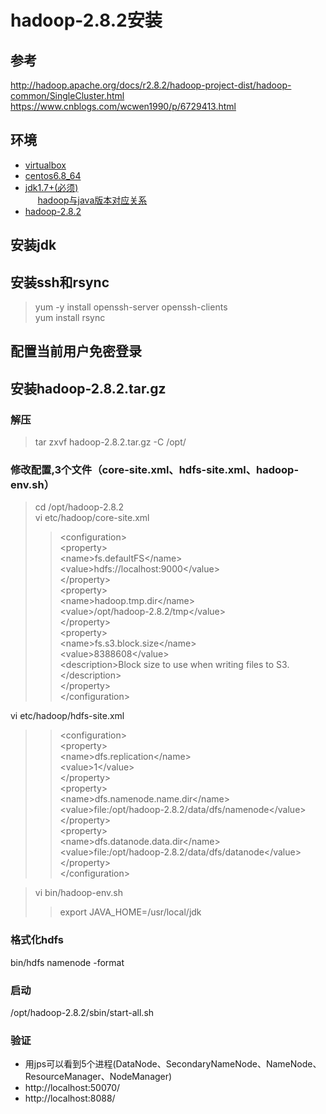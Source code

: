# hadoop-2.8.2安装
## 参考
http://hadoop.apache.org/docs/r2.8.2/hadoop-project-dist/hadoop-common/SingleCluster.html
</br>
https://www.cnblogs.com/wcwen1990/p/6729413.html

## 环境
* [virtualbox](https://www.virtualbox.org/wiki/Linux_Downloads)
* [centos6.8_64](http://vault.centos.org/6.8/isos/x86_64/)
* [jdk1.7+(必须)](http://www.oracle.com/technetwork/java/javase/downloads/java-archive-downloads-javase7-521261.html)</br>
      [hadoop与java版本对应关系](https://wiki.apache.org/hadoop/HadoopJavaVersions)
* [hadoop-2.8.2](https://archive.apache.org/dist/hadoop/common/hadoop-2.8.2/)

## 安装jdk
## 安装ssh和rsync
>yum -y install openssh-server openssh-clients</br>
 yum install rsync

## 配置当前用户免密登录

## 安装hadoop-2.8.2.tar.gz
### 解压
> tar zxvf hadoop-2.8.2.tar.gz -C /opt/
### 修改配置,3个文件（core-site.xml、hdfs-site.xml、hadoop-env.sh）
> cd /opt/hadoop-2.8.2</br>
vi etc/hadoop/core-site.xml
>> &lt;configuration&gt;</br>
        &lt;property&gt;</br>
                &lt;name&gt;fs.defaultFS&lt;/name&gt;</br>
                &lt;value&gt;hdfs://localhost:9000&lt;/value&gt;</br>
        &lt;/property&gt;</br>
        &lt;property&gt;</br>
                &lt;name&gt;hadoop.tmp.dir&lt;/name&gt;</br>
                &lt;value&gt;/opt/hadoop-2.8.2/tmp&lt;/value&gt;</br>
        &lt;/property&gt;</br>
        &lt;property&gt;</br>
                &lt;name&gt;fs.s3.block.size&lt;/name&gt;</br>
                &lt;value&gt;8388608&lt;/value&gt;</br>
                &lt;description&gt;Block size to use when writing files to S3.&lt;/description&gt;</br>
        &lt;/property&gt;</br>
&lt;/configuration&gt;</br>

  
  
vi etc/hadoop/hdfs-site.xml
>> &lt;configuration&gt;</br>
        &lt;property&gt;</br>
                &lt;name&gt;dfs.replication&lt;/name&gt;</br>
                &lt;value&gt;1&lt;/value&gt;</br>
        &lt;/property&gt;</br>
        &lt;property&gt;</br>
                &lt;name&gt;dfs.namenode.name.dir&lt;/name&gt;</br>
                &lt;value&gt;file:/opt/hadoop-2.8.2/data/dfs/namenode&lt;/value&gt;</br>
        &lt;/property&gt;</br>
        &lt;property&gt;</br>
                &lt;name&gt;dfs.datanode.data.dir&lt;/name&gt;</br>
                &lt;value&gt;file:/opt/hadoop-2.8.2/data/dfs/datanode&lt;/value&gt;</br>
        &lt;/property&gt;</br>
&lt;/configuration&gt;</br>  

> vi bin/hadoop-env.sh
>> export JAVA_HOME=/usr/local/jdk

### 格式化hdfs
bin/hdfs namenode -format

### 启动
/opt/hadoop-2.8.2/sbin/start-all.sh

### 验证
* 用jps可以看到5个进程(DataNode、SecondaryNameNode、NameNode、ResourceManager、NodeManager)
* http://localhost:50070/
* http://localhost:8088/

